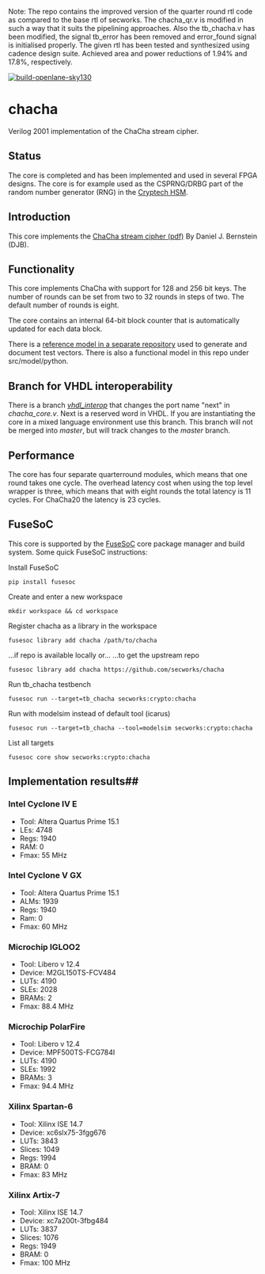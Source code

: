 Note: 
      The repo contains the improved version of the quarter round rtl code as compared to the base rtl of secworks.        The chacha_qr.v is modified in such a way that it suits the pipelining approaches.
      Also the tb_chacha.v has been modified, the signal tb_error has been removed and error_found signal is               initialised properly.
      The given rtl has been tested and synthesized using cadence design suite. Achieved area and power reductions         of 1.94% and 17.8%, respectively.


[![build-openlane-sky130](https://github.com/secworks/chacha/actions/workflows/ci.yml/badge.svg?branch=master&event=push)](https://github.com/secworks/chacha/actions/workflows/ci.yml)

chacha
========

Verilog 2001 implementation of the ChaCha stream cipher.

## Status ##
The core is completed and has been implemented and used in several FPGA
designs. The core is for example used as the CSPRNG/DRBG part of the
random number generator (RNG) in the [Cryptech
HSM](https://cryptech.is/).


## Introduction ##
This core implements the [ChaCha stream cipher
(pdf)](https://cr.yp.to/chacha/chacha-20080128.pdf) By Daniel
J. Bernstein (DJB).


## Functionality ##
This core implements ChaCha with support for 128 and 256 bit keys. The
number of rounds can be set from two to 32 rounds in steps of two. The
default number of rounds is eight.

The core contains an internal 64-bit block counter that is automatically
updated for each data block.

There is a [reference model in a separate
repository](https://github.com/secworks/chacha_testvectors) used to
generate and document test vectors. There is also a functional model in
this repo under src/model/python.


## Branch for VHDL interoperability ##
There is a branch
[*vhdl_interop*](https://github.com/secworks/chacha/tree/vhdl_interop)
that changes the port name "next" in *chacha_core.v*. Next is a reserved
word in VHDL. If you are instantiating the core in a mixed language
environment use this branch. This branch will not be merged into
*master*, but will track changes to the *master* branch.


## Performance ##
The core has four separate quarterround modules, which means that
one round takes one cycle. The overhead latency cost when using the top
level wrapper is three, which means that with eight rounds the total
latency is 11 cycles. For ChaCha20 the latency is 23 cycles.

## FuseSoC
This core is supported by the
[FuseSoC](https://github.com/olofk/fusesoc) core package manager and
build system. Some quick  FuseSoC instructions:

Install FuseSoC
~~~
pip install fusesoc
~~~

Create and enter a new workspace
~~~
mkdir workspace && cd workspace
~~~

Register chacha as a library in the workspace
~~~
fusesoc library add chacha /path/to/chacha
~~~
...if repo is available locally or...
...to get the upstream repo
~~~
fusesoc library add chacha https://github.com/secworks/chacha
~~~

Run tb_chacha testbench
~~~
fusesoc run --target=tb_chacha secworks:crypto:chacha
~~~

Run with modelsim instead of default tool (icarus)
~~~
fusesoc run --target=tb_chacha --tool=modelsim secworks:crypto:chacha
~~~

List all targets
~~~
fusesoc core show secworks:crypto:chacha
~~~

## Implementation results##

### Intel Cyclone IV E ###
- Tool: Altera Quartus Prime 15.1
- LEs:  4748
- Regs: 1940
- RAM:     0
- Fmax: 55 MHz


### Intel Cyclone V GX ###
- Tool: Altera Quartus Prime 15.1
- ALMs: 1939
- Regs: 1940
- Ram:     0
- Fmax: 60 MHz


### Microchip IGLOO2 ###
- Tool:   Libero v 12.4
- Device: M2GL150TS-FCV484
- LUTs:   4190
- SLEs:   2028
- BRAMs:  2
- Fmax:   88.4 MHz


### Microchip PolarFire ###
- Tool:   Libero v 12.4
- Device: MPF500TS-FCG784I
- LUTs:   4190
- SLEs:   1992
- BRAMs:  3
- Fmax:   94.4 MHz


### Xilinx Spartan-6 ###
- Tool:   Xilinx ISE 14.7
- Device: xc6slx75-3fgg676
- LUTs:   3843
- Slices: 1049
- Regs:   1994
- BRAM:      0
- Fmax:   83 MHz


### Xilinx Artix-7 ###
- Tool:   Xilinx ISE 14.7
- Device: xc7a200t-3fbg484
- LUTs:   3837
- Slices: 1076
- Regs:   1949
- BRAM:      0
- Fmax:   100 MHz
